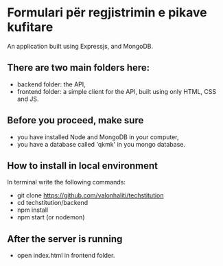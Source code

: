 # Formulari për regjistrimin e pikave kufitare
An application built using Expressjs, and MongoDB.  

## There are two main folders here:
* backend folder: the API,
* frontend folder: a simple client for the API, built using only HTML, CSS and JS.

## Before you proceed, make sure 
* you have installed Node and MongoDB in your computer,
* you have a database called 'qkmk' in you mongo database.

## How to install in local environment
In terminal write the following commands:
* git clone https://github.com/valonhaliti/techstitution
* cd techstitution/backend
* npm install
* npm start (or nodemon)

## After the server is running 
* open index.html in frontend folder.
